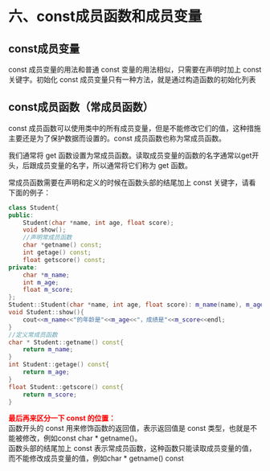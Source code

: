 # 六、const成员函数和成员变量
## const成员变量
const 成员变量的用法和普通 const 变量的用法相似，只需要在声明时加上 const 关键字。初始化 const 成员变量只有一种方法，就是通过构造函数的初始化列表
## const成员函数（常成员函数）
const 成员函数可以使用类中的所有成员变量，但是不能修改它们的值，这种措施主要还是为了保护数据而设置的。const 成员函数也称为常成员函数。

我们通常将 get 函数设置为常成员函数。读取成员变量的函数的名字通常以get开头，后跟成员变量的名字，所以通常将它们称为 get 函数。

常成员函数需要在声明和定义的时候在函数头部的结尾加上 const 关键字，请看下面的例子：

```c++
class Student{
public:
    Student(char *name, int age, float score);
    void show();
    //声明常成员函数
    char *getname() const;
    int getage() const;
    float getscore() const;
private:
    char *m_name;
    int m_age;
    float m_score;
};
Student::Student(char *name, int age, float score): m_name(name), m_age(age), m_score(score){ }
void Student::show(){
    cout<<m_name<<"的年龄是"<<m_age<<"，成绩是"<<m_score<<endl;
}
//定义常成员函数
char * Student::getname() const{
    return m_name;
}
int Student::getage() const{
    return m_age;
}
float Student::getscore() const{
    return m_score;
}
```

<font color=red>__最后再来区分一下 const 的位置：__</font>  
函数开头的 const 用来修饰函数的返回值，表示返回值是 const 类型，也就是不能被修改，例如const char * getname()。  
函数头部的结尾加上 const 表示常成员函数，这种函数只能读取成员变量的值，而不能修改成员变量的值，例如char * getname() const
